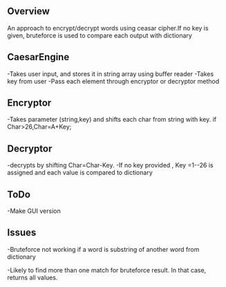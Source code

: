 ## Overview

An approach to encrypt/decrypt words using ceasar cipher.If no key is given, bruteforce is used to compare each output with dictionary

## CaesarEngine
-Takes user input, and stores it in string array using buffer reader
-Takes key from user
-Pass each element through encryptor or decryptor method

## Encryptor
-Takes parameter (string,key) and shifts each char from string with   key. if Char>26,Char=A+Key;

## Decryptor
-decrypts by shifting Char=Char-Key. 
-If no key provided , Key =1--26 is assigned and each value is compared  to dictionary

## ToDo
-Make GUI version

## Issues
-Bruteforce not working if a word is substring  of another word from dictionary

-Likely to find more than one match for bruteforce result. In that case, returns all values.




